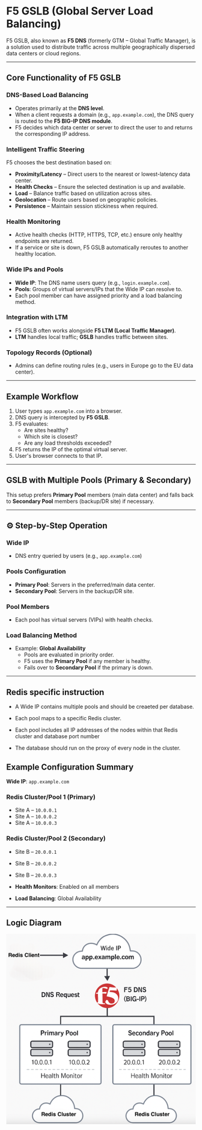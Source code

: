 # F5 GSLB (Global Server Load Balancing)

F5 GSLB, also known as **F5 DNS** (formerly GTM – Global Traffic Manager), is a solution used to distribute traffic across multiple geographically dispersed data centers or cloud regions.

---

##  Core Functionality of F5 GSLB

### DNS-Based Load Balancing
- Operates primarily at the **DNS level**.
- When a client requests a domain (e.g., `app.example.com`), the DNS query is routed to the **F5 BIG-IP DNS module**.
- F5 decides which data center or server to direct the user to and returns the corresponding IP address.

### Intelligent Traffic Steering
F5 chooses the best destination based on:
- **Proximity/Latency** – Direct users to the nearest or lowest-latency data center.
- **Health Checks** – Ensure the selected destination is up and available.
- **Load** – Balance traffic based on utilization across sites.
- **Geolocation** – Route users based on geographic policies.
- **Persistence** – Maintain session stickiness when required.

### Health Monitoring
- Active health checks (HTTP, HTTPS, TCP, etc.) ensure only healthy endpoints are returned.
- If a service or site is down, F5 GSLB automatically reroutes to another healthy location.

### Wide IPs and Pools
- **Wide IP**: The DNS name users query (e.g., `login.example.com`).
- **Pools**: Groups of virtual servers/IPs that the Wide IP can resolve to.
- Each pool member can have assigned priority and a load balancing method.

### Integration with LTM
- F5 GSLB often works alongside **F5 LTM (Local Traffic Manager)**.
- **LTM** handles local traffic; **GSLB** handles traffic between sites.

### Topology Records (Optional)
- Admins can define routing rules (e.g., users in Europe go to the EU data center).

---

##  Example Workflow

1. User types `app.example.com` into a browser.
2. DNS query is intercepted by **F5 GSLB**.
3. F5 evaluates:
   - Are sites healthy?
   - Which site is closest?
   - Are any load thresholds exceeded?
4. F5 returns the IP of the optimal virtual server.
5. User's browser connects to that IP.

---

##  GSLB with Multiple Pools (Primary & Secondary)

This setup prefers **Primary Pool** members (main data center) and falls back to **Secondary Pool** members (backup/DR site) if necessary.

---

## ⚙️ Step-by-Step Operation

### Wide IP
- DNS entry queried by users (e.g., `app.example.com`)

### Pools Configuration
- **Primary Pool**: Servers in the preferred/main data center.
- **Secondary Pool**: Servers in the backup/DR site.

### Pool Members
- Each pool has virtual servers (VIPs) with health checks.

### Load Balancing Method
- Example: **Global Availability**
  - Pools are evaluated in priority order.
  - F5 uses the **Primary Pool** if any member is healthy.
  - Fails over to **Secondary Pool** if the primary is down.

---

## Redis specific instruction

- A Wide IP contains multiple pools and should be creaeted per database.

- Each pool maps to a specific Redis cluster.

- Each pool includes all IP addresses of the nodes within that Redis cluster and database port number

- The database should run on the proxy of every node in the cluster.
  
## Example Configuration Summary

**Wide IP**: `app.example.com`

### Redis Cluster/Pool 1 (Primary)
- Site A – `10.0.0.1`
- Site A – `10.0.0.2`
- Site A – `10.0.0.3`

### Redis Cluster/Pool 2 (Secondary)
- Site B – `20.0.0.1`
- Site B – `20.0.0.2`
- Site B – `20.0.0.3`

- **Health Monitors**: Enabled on all members
- **Load Balancing**: Global Availability

---

## Logic Diagram 
<img src="redis-f5-gslb.png" width="800">


